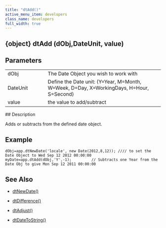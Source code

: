 ```yaml
---
title: "dtAdd()"
active_menu_item: developers
class_name: developers
full_width: true
---
```



## {object} dtAdd (dObj,DateUnit, value)

## Parameters

<table>
<tr>
<td width="133">
dObj

</td>
<td width="20">
</td>
<td width="750">
The Date Object you wish to work with

</td>
</tr>
<tr>
<td width="133">
DateUnit

</td>
<td width="20">
</td>
<td width="750">
Define the Date unit: (Y=Year, M=Month, W=Week, D=Day, X=WorkingDays, H=Hour, S=Second)

</td>
</tr>
<tr>
<td width="133">
value

</td>
<td width="20">
</td>
<td width="750">
the value to add/subtract

</td>
</tr>
</table>
## Description

Adds or subtracts from the defined date object.

## Example

    dObj=app.dtNewDate('locale', new Date(2012,8,12)); //// to set the Date Object to Wed Sep 12 2012 00:00:00
    myDate=app.dtAdd(dObj,'Y',-1);         // Subtracts one Year from the Date Obj to give Mon Sep 12 2011 00:00:00
   

## See Also

 - [dtNewDate()](dtnewdate.htm)

 - [dtDifference()](dtdifference.htm)

 - [dtAdjust()](dtadjust.htm)

 - [dtDateToString()](dtdatetostring.htm)

